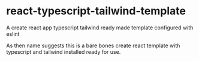 # react-typescript-tailwind-template
A create react app typescript tailwind ready made template configured with eslint

As then name suggests this is a bare bones create react template with typescript and tailwind installed ready for use.
